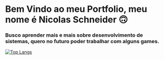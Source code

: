 # Bem Vindo ao meu Portfolio, meu nome é Nicolas Schneider 🙃
### Busco aprender mais e mais sobre desenvolvimento de sistemas, quero no futuro poder trabalhar com alguns games. 

[![Top Langs](https://github-readme-stats.vercel.app/api/top-langs/?username=NicolasGarsia&langs_count=8)](https://github.com/NicolasGarsia/github-readme-stats)